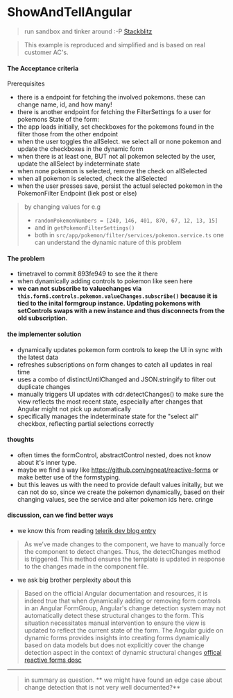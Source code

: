 # ShowAndTellAngular


>run sandbox and tinker around :-P
>[Stackblitz](https://stackblitz.com/~/github.com/janpauldahlke/ccwt-example)

> This example is reproduced and simplified and is based on real customer AC's.

#### The Acceptance criteria

Prerequisites 
  * there is a endpoint for fetching the involved pokemons. these can change name, id, and how many!
  * there is another endpoint for fetching the FilterSettings fo a user for pokemons
State of the form:
  * the app loads initially, set checkboxes for the pokemons found in the filter those from the other endpoint
  * when the user toggles the allSelect. we select all or none pokemon and update the checkboxes in the dynamic form
  * when there is at least one, BUT not all pokemon selected by the user, update the allSelect by indeterminate state
  * when none pokemon is selected, remove the check on allSelected
  * when all pokemon is selected, check the allSelected
  * when the user presses save, persist the actual selected pokemon in the PokemonFilter Endpoint (liek post or else)

> by changing values for e.g
>  * `randomPokemonNumbers = [240, 146, 401, 870, 67, 12, 13, 15]`
>  * and in `getPokemonFilterSettings()` 
>  * both in `src/app/pokemon/filter/services/pokemon.service.ts` one can understand the dynamic nature of this problem


#### The problem

* timetravel to commit 893fe949 to see the it there
* when dynamically adding controls to pokemon like seen here
* **we can not subscribe to valuechanges via `this.form$.controls.pokemon.valueChanges.subscribe()` because it is tied to the inital formgroup instance. Updating pokemons with setControls swaps with a new instance and thus disconnects from the old subscription.** 


#### the implementer solution

* dynamically updates pokemon form controls to keep the UI in sync with the latest data
* refreshes subscriptions on form changes to catch all updates in real time
* uses a combo of distinctUntilChanged and JSON.stringify to filter out duplicate changes
* manually triggers UI updates with cdr.detectChanges() to make sure the view reflects the most recent state, especially after changes that Angular might not pick up automatically
* specifically manages the indeterminate state for the "select all" checkbox, reflecting partial selections correctly

#### thoughts
* often times the formControl, abstractControl nested, does not know about it's inner type. 
* maybe we find a way like https://github.com/ngneat/reactive-forms or make better use of the formstyping. 
* but this leaves us with the need to provide default values initally, but we can not do so, since we create the pokemon dynamically, based on their changing values, see the service and alter pokemon ids here. cringe


#### discussion, can we find better ways

* we know this from reading [telerik dev blog entry](https://www.telerik.com/blogs/testing-dynamic-forms-in-angular)

> As we’ve made changes to the component, we have to manually force the component to detect changes. Thus, the detectChanges method is triggered. This method ensures the template is updated in response to the changes made in the component file.
    

* we ask big brother perplexity about this

>Based on the official Angular documentation and resources, it is indeed true that when dynamically adding or removing form controls in an Angular FormGroup, Angular's change detection system may not automatically detect these structural changes to the form. This situation necessitates manual intervention to ensure the view is updated to reflect the current state of the form.
The Angular guide on dynamic forms provides insights into creating forms dynamically based on data models but does not explicitly cover the change detection aspect in the context of dynamic structural changes
[offical reactive forms dosc](https://angular.io/guide/dynamic-form)

---
> in summary as question. ** we might have found an edge case about change detection that is not very well documented?** 
